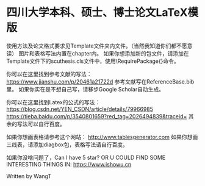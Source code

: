 # 四川大学本科、硕士、博士论文LaTeX模版

使用方法及论文格式要求见Template文件夹内文件。（当然我知道你们都不愿意读）
图片和表格写法内置在chapter内。
如果你想添加新的包文件，请添加在Template文件下的scuthesis.cls文件中，使用\RequirePackage{}命令。


你可以在这里找到参考文献的写法：
https://www.jianshu.com/p/20461a21722d
参考文献写在ReferenceBase.bib里。
如果你实在是不想自己写，请移步Google Scholar自动生成。


你可以在这里找到Latex的公式的写法：
https://blog.csdn.net/YEN_CSDN/article/details/79966985
https://tieba.baidu.com/p/3540801659?red_tag=2026494839&traceid=
其余的写法可以自行百度。


如果你想画表格请参考这个网站：
http://www.tablesgenerator.com
如果你想画三线表，请添加diagbox包，表格写法请自行百度。


如果你没啥问题了，Can I have 5 star? 
OR U COULD FIND SOME INTERESTING THINGS IN: https://www.ishowu.cn


Written by WangT
